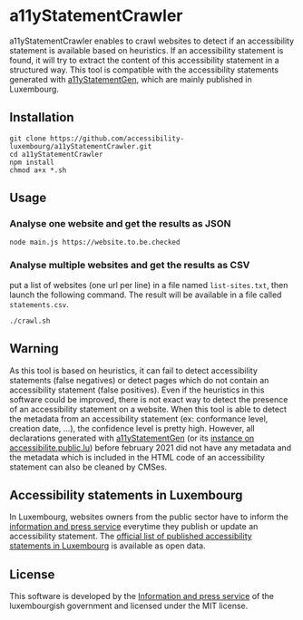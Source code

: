 # a11yStatementCrawler

a11yStatementCrawler enables to crawl websites to detect if an accessibility statement is available based on heuristics. If an accessibility statement is found, it will try to extract the content of this accessibility statement in a structured way. This tool is compatible with the accessibility statements generated with [a11yStatementGen](https://github.com/accessibility-luxembourg/a11yStatementGen), which are mainly published in Luxembourg.


## Installation
```
git clone https://github.com/accessibility-luxembourg/a11yStatementCrawler.git
cd a11yStatementCrawler
npm install
chmod a+x *.sh
```

## Usage

### Analyse one website and get the results as JSON
```
node main.js https://website.to.be.checked
```

### Analyse multiple websites and get the results as CSV
put a list of websites (one url per line) in a file named `list-sites.txt`, then launch the following command. The result will be available in a file called `statements.csv`.
```
./crawl.sh
```

## Warning

As this tool is based on heuristics, it can fail to detect accessibility statements (false negatives) or detect pages which do not contain an accessibility statement (false positives). Even if the heuristics in this software could be improved, there is not exact way to detect the presence of an accessibility statement on a website. 
When this tool is able to detect the metadata from an accessibility statement (ex: conformance level, creation date, ...), the confidence level is pretty high. However, all declarations generated with [a11yStatementGen](https://github.com/accessibility-luxembourg/a11yStatementGen) (or its [instance on accessibilite.public.lu](https://accessibilite.public.lu/fr/tools/decla.html)) before february 2021 did not have any metadata and the metadata which is included in the HTML code of an accessibility statement can also be cleaned by CMSes.

## Accessibility statements in Luxembourg
In Luxembourg, websites owners from the public sector have to inform the [information and press service](https://sip.gouvernement.lu) everytime they publish or update an accessibility statement. The [official list of published accessibility statements in Luxembourg](https://data.public.lu/fr/datasets/declarations-daccessibilite/) is available as open data. 

## License

This software is developed by the [Information and press service](https://sip.gouvernement.lu/en.html) of the luxembourgish government and licensed under the MIT license.

